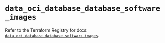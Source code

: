 # `data_oci_database_database_software_images`

Refer to the Terraform Registry for docs: [`data_oci_database_database_software_images`](https://registry.terraform.io/providers/hashicorp/oci/7.19.0/docs/data-sources/database_database_software_images).
